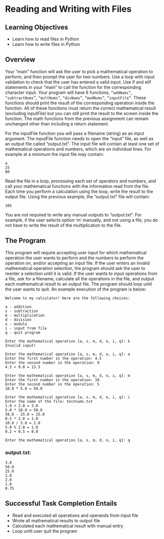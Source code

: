 # Reading and Writing with Files

## Learning Objectives

- Learn how to read files in Python
- Learn how to write files in Python

## Overview

Your “main” function will ask the user to pick a mathematical operation to perform, and then prompt the
user for two numbers. Use a loop with input validation to check that the user has entered a valid input. Use if
and elif statements in your “main” to call the function for the corresponding character input. Your program
will have 6 functions, `“addNums”`, `“subtractNums”`, `“multNums”`, `“divNums”`, `“modNums”`, `“inputFile”`. These functions should print the result of the corresponding operation inside the function. All of these functions must return the correct mathematical result (excluding inputFile) but you can still print the result to the screen inside the function. The math functions from the previous assignment can remain unchanged other than including a return statement.

For the inputFile function you will pass a filename (string) as an input argument. The inputFile function needs
to open the “input” file, as well as an output file called “output.txt”. The input file will contain at least one set of mathematical operations and numbers, which are on individual lines. For example at a minimum the input
file may contain:

```
a
25
80
```

Read the file in a loop, processing each set of operators and numbers, and call your mathematical functions
with the information read from the file. Each time you perform a calculation using the loop, write the result
to the output file. Using the previous example, the “output.txt” file will contain:

```
105
```

You are not required to write any manual outputs to “output.txt”. For example, if the user selects option ‘m’
manually, and not using a file, you do not have to write the result of the multiplication to the file.

## The Program

This program will require accepting user input for which mathematical operation the user wants to perform
and the numbers to perform the operation on, and/or accepting an input file. If the user enters an invalid
mathematical operation selection, the program should ask the user to reenter a selection until it is valid. If
the user wants to input operations from a file, ask for a filename, calculate all the operations in the file, and
output each mathematical result to an output file. The program should loop until the user wants to quit. An
example execution of the program is below:

```
Welcome to my calculator! Here are the following choices:

a - addition
s - subtraction
m - multiplication
d - division
o - modulo
i - input from file
q - quit program

Enter the mathematical operation [a, s, m, d, o, i, q]: k
Invalid input!

Enter the mathematical operation [a, s, m, d, o, i, q]: a
Enter the first number in the operation: 4.5
Enter the second number in the operation: 9
4.5 + 9.0 = 13.5

Enter the mathematical operation [a, s, m, d, o, i, q]: m
Enter the first number in the operation: 10
Enter the second number in the operation: 5
10.0 * 5.0 = 50.0

Enter the mathematical operation [a, s, m, d, o, i, q]: i
Enter the name of the file: testnums.txt
1.0 + 2.0 = 3.0
5.0 * 10.0 = 50.0
50.0 - 25.0 = 25.0
0.5 * 2.0 = 1.0
10.0 / 5.0 = 2.0
5.0 % 2.0 = 1.0
0.2 + 0.5 = 0.8

Enter the mathematical operation [a, s, m, d, o, i, q]: q
```

### output.txt:

```
3.0
50.0
25.0
1.0
2.0
1.0
0.75
```

## Successful Task Completion Entails

- Read and executed all operations and operands from input file
- Wrote all mathematical results to output file
- Calculated each mathematical result with manual entry
- Loop until user quit the program
